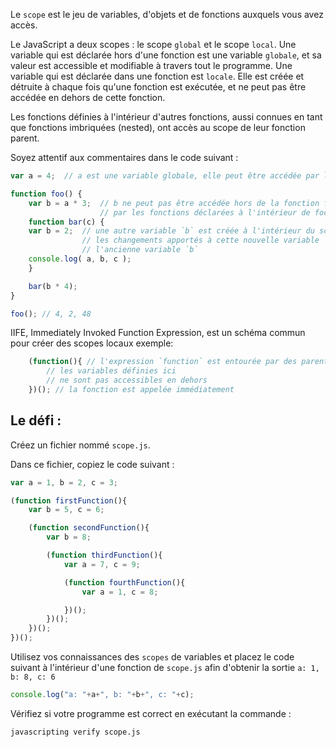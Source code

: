 Le `scope` est le jeu de variables, d'objets et de fonctions auxquels vous avez accès.

Le JavaScript a deux scopes : le scope `global` et le scope `local`. Une variable qui est déclarée hors d'une fonction est une variable `globale`, et sa valeur est accessible et modifiable à travers tout le programme. Une variable qui est déclarée dans une fonction est `locale`. Elle est créée et détruite à chaque fois qu'une fonction est exécutée, et ne peut pas être accédée en dehors de cette fonction.

Les fonctions définies à l'intérieur d'autres fonctions, aussi connues en tant que fonctions imbriquées (nested), ont accès au scope de leur fonction parent.

Soyez attentif aux commentaires dans le code suivant :

```js
var a = 4;	// a est une variable globale, elle peut être accédée par les fonctions ci-dessous

function foo() {
	var b = a * 3;	// b ne peut pas être accédée hors de la fonction foo, mais peut être accédée
					// par les fonctions déclarées à l'intérieur de foo
	function bar(c) {
	var b = 2;  // une autre variable `b` est créée à l'intérieur du scope de la fonction
				// les changements apportés à cette nouvelle variable `b` n'ont pas d'effet sur
				// l'ancienne variable `b`
	console.log( a, b, c );
	}

	bar(b * 4);
}

foo(); // 4, 2, 48
```
IIFE, Immediately Invoked Function Expression, est un schéma commun pour créer des scopes locaux
exemple:
```js
	(function(){ // l'expression `function` est entourée par des parenthèses
		// les variables définies ici
		// ne sont pas accessibles en dehors
	})(); // la fonction est appelée immédiatement
```
## Le défi :

Créez un fichier nommé `scope.js`.

Dans ce fichier, copiez le code suivant :
```js
var a = 1, b = 2, c = 3;

(function firstFunction(){
	var b = 5, c = 6;

	(function secondFunction(){
		var b = 8;

		(function thirdFunction(){
			var a = 7, c = 9;

			(function fourthFunction(){
				var a = 1, c = 8;

			})();
		})();
	})();
})();
```

Utilisez vos connaissances des `scopes` de variables et placez le code suivant à l'intérieur d'une fonction de `scope.js` afin d'obtenir la sortie `a: 1, b: 8, c: 6`
```js
console.log("a: "+a+", b: "+b+", c: "+c);
```

Vérifiez si votre programme est correct en exécutant la commande :

```bash
javascripting verify scope.js
```
